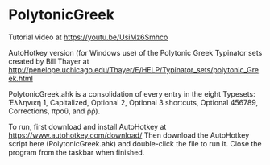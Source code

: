 # PolytonicGreek
Tutorial video at https://youtu.be/UsiMz6Smhco

AutoHotkey version (for Windows use) of the Polytonic Greek Typinator sets created by Bill Thayer at http://penelope.uchicago.edu/Thayer/E/HELP/Typinator_sets/polytonic_Greek.html

PolytonicGreek.ahk is a consolidation of every entry in the eight Typesets: Ἑλληνική 1, Capitalized, Optional 2, Optional 3 shortcuts, Optional 456789, Corrections, προὔ, and ῤῥ).

To run, first download and install AutoHotkey at https://www.autohotkey.com/download/
Then download the AutoHotkey script here (PolytonicGreek.ahk) and double-click the file to run it. Close the program from the taskbar when finished.
